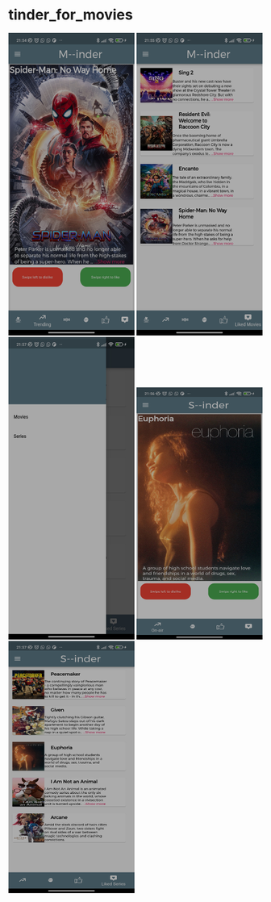 # tinder_for_movies

<img src="https://github.com/Usuwana/Tinder-for-Movies/blob/main/assets/demo/one.jpg" width="250" height="600"> <img src="https://github.com/Usuwana/Tinder-for-Movies/blob/main/assets/demo/two.jpg" width="250" height="600">
<img src="https://github.com/Usuwana/Tinder-for-Movies/blob/main/assets/demo/three.jpg" width="250" height="600"> <img src="https://github.com/Usuwana/Tinder-for-Movies/blob/main/assets/demo/four.jpg" width="250" height="500">
<img src="https://github.com/Usuwana/Tinder-for-Movies/blob/main/assets/demo/five.jpg" width="250" height="500">

